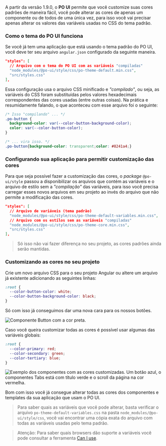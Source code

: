 [comment]: # (@label Customizando cores do tema padrão)
[comment]: # (@link guides/colors-customization)

A partir da versão 1.9.0, o **PO UI** permite que você customize suas cores padrões de maneira fácil, você pode alterar as cores de apenas um componente ou de todos de uma única vez, para isso você vai precisar apenas alterar 
os valores das variáveis usadas no CSS do tema padrão.

### Como o tema do PO UI funciona

Se você já tem uma aplicação que está usando o tema padrão do PO UI, você deve ter seu arquivo
`angular.json` configurado da seguinte maneira.

``` json
"styles": [
  // Arquivo com o tema do PO UI com as variáveis "compiladas"
  "node_modules/@po-ui/style/css/po-theme-default.min.css", 
  "src/styles.css"
],
```

Essa configuração usa o arquivo CSS minificado e *"compilado"*, ou seja, as variáveis do CSS foram
substituídas pelos valores hexadecimais correspondentes das cores usadas (entre outras coisas). Na prática 
e resumidamente falando, o que aconteceu com esse arquivo foi o seguinte:

``` css
/* Isso "compilando" ... */
.po-button {
  background-color: var(--color-button-background-color);
  color: var(--color-button-color);
}

/* ... vira isso. */
.po-button{background-color: transparent;color: #8241a4;}
```

### Configurando sua aplicação para permitir customização das cores

Para que seja possível fazer a customização das cores, o *package* `@po-ui/style` passou a disponibilizar
os arquivos que contém as variáveis e o arquivo de estilo sem a *"compilação"* das variáveis, para isso
você precisa carregar esses novos arquivos em seu projeto ao invés do arquivo que não permite a modificação
das cores.

``` json
"styles": [
  // Arquivo de variáveis (tema padrão)
  "node_modules/@po-ui/style/css/po-theme-default-variables.min.css",
  // Arquivo com os estilos sem as variáveis "compiladas"
  "node_modules/@po-ui/style/css/po-theme-core.min.css",
  "src/styles.css"
],
```

> Só isso não vai fazer diferença no seu projeto, as cores padrões ainda serão mantidas.

### Customizando as cores no seu projeto

Crie um novo arquivo CSS para o seu projeto Angular ou altere um arquivo já existente adicionando as seguintes
linhas:

``` css
:root {
  --color-button-color: white;
  --color-button-background-color: black;
}
```

Só com isso já conseguimos dar uma nova cara para os nossos botões.

![Componente Button com a cor preta.][button-black]

Caso você queira customizar todas as cores é possível usar algumas das variáveis globais:

``` css
:root {
  --color-primary: red;
  --color-secondary: green;
  --color-tertiary: blue;
}
```

![Exemplo dos componentes com as cores customizadas. Um botão azul, o componentes Tabs está com título
verde e o scroll da página na cor vermelha.][components-custom-colors]

Bom com isso você já consegue alterar todas as cores dos componentes e templates da sua aplicação que
usam o PO UI.

> Para saber quais as variáveis que você pode alterar, basta verificar o arquivo 
`po-theme-default-variables.css` na pasta `node_modules/@po-ui/style/css`, você vai encontrar
uma cópia exata do arquivo com todas as variáveis usadas pelo tema padrão.

> Atenção: Para saber quais browsers dão suporte a variáveis você pode consultar a ferramenta 
[Can I use][can-i-use].

[button-black]: ./assets/graphics/theme/button-black.png
[components-custom-colors]: ./assets/graphics/theme/components-custom-colors.png
[can-i-use]: https://caniuse.com/#search=CSS%20Variables
